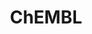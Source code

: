 ---
layout: default
bigquery: https://console.cloud.google.com/bigquery?p=patents-public-data&d=ebi_chembl&page=dataset
citation: '"The ChEMBL database in 2017." Anna Gaulton, Anne Hersey, Michał Nowotka,
  A Patrícia Bento, Jon Chambers, David Mendez, Prudence Mutowo, Francis Atkinson,
  Louisa J Bellis, Elena Cibrián-Uhalte, Mark Davies, Nathan Dedman, Anneli Karlsson,
  María Paula Magariños, John P Overington, George Papadatos, Ines Smit, Andrew R
  Leach Nucleic acids Research (2017) 45 (Database Issue), D945-D954'
contributors: European Bioinformatics Institute
cost: None
description: ChEMBL Data is a manually curated database of small molecules used in
  drug discovery, including information about existing patented drugs.
documentation: 'schema: https://www.ebi.ac.uk/chembl/db_schema


  '
last_edit: 04/13/2022, 11:40:26
location: https://console.cloud.google.com/marketplace/product/google_patents_public_datasets/chembl
maintained_by: EMBL-EBI, an outstation of European Molecular Biology Laboratory
related_publications: '

  ChEMBL: towards direct deposition of bioassay data.


  Mendez D, Gaulton A, Bento AP, Chambers J, De Veij M, Félix E, Magariños MP, Mosquera
  JF, Mutowo P, Nowotka M, Gordillo-Marañón M, Hunter F, Junco L, Mugumbate G, Rodriguez-Lopez
  M, Atkinson F, Bosc N, Radoux CJ, Segura-Cabrera A, Hersey A, Leach AR.


  — Nucleic Acids Res. 2019; 47(D1):D930-D940. doi: 10.1093/nar/gky1075

  '
schema_fields:
- co_stem_id
- l5
- delist_flag
- name
- route
- description
- warning_type
- patent_use_code
- creation_date
- result_flag
- country
- cell_source_tax_id
- normal_range_min
- mutation
- domain_name
- atc_code
- l7
- ad_type
- updated_by
- db_source
- published_relation
- research_stem
- mc_target_type
- max_phase
- mesh_heading
- full_mwt
- protclasssyn_id
- src_id
- num_alerts
- l8
- withdrawn_class
- approval_date
- availability_type
- set_name
- dosage_form
- isoform
- protein_class_synonym
- parent_go_id
- hba_lipinski
- db_version
- major_class
- le
- site_name
- previous_company
- withdrawn_country
- drug_substance_flag
- metabolite_record_id
- inorganic_flag
- pathway_id
- type
- company
- heavy_atoms
- molregno
- innovator_company
- definition
- parameter_type
- go_id
- bao_format
- frac_class_id
- efo_term
- label
- standard_inchi
- hbd
- aidx
- volume
- patent_expire_date
- therapeutic_flag
- oc_id
- product_id
- title
- compsyn_id
- bto_id
- smarts
- assay_param_id
- clo_id
- submission_date
- end_position
- chembl_id
- applicant_full_name
- protein_class_id
- mechanism_of_action
- withdrawn_flag
- assay_subcellular_fraction
- ddd_id
- binding_site_comment
- aspect
- ap_id
- stem_class
- subgroup
- lle
- mol_atc_id
- hba
- cx_logd
- cx_most_apka
- warning_description
- active_molregno
- standard_inchi_key
- comp_go_id
- level4_description
- component_id
- domain_description
- curation_comment
- level4
- frac_code
- published_units
- compd_id
- src_short_name
- units
- l4
- last_page
- direct_interaction
- prod_pat_id
- annotation
- organism
- aromatic_rings
- doc_id
- targcomp_id
- accession
- published_value
- entity_type
- cell_id
- acd_logd
- syn_type
- drugind_id
- cx_logp
- indication_class
- tax_id
- helm_notation
- standard_units
- alert_name
- tid
- cell_source_organism
- molecular_species
- chirality
- mc_tax_id
- site_id
- domain_id
- relationship
- related_tid
- mc_target_accession
- withdrawn_reason
- value
- drug_record_id
- patent_id
- domain_type
- confidence_score
- ass_cls_map_id
- homologue
- assay_source
- molecule_type
- psa
- issue
- year
- cell_description
- indref_id
- first_page
- bao_id
- substrate_record_id
- res_stem_id
- warning_class
- published_type
- prodrug
- source_domain_id
- l3
- activity_comment
- enzyme_name
- standard_value
- mol_frac_id
- level3
- level5
- met_comment
- log_id
- stem
- polymer_flag
- tissue_id
- component_type
- standard_type
- molsyn_id
- level1_description
- synonyms
- topical
- compound_key
- usan_stem
- standard_text_value
- predbind_id
- parenteral
- ingredient
- level2
- warning_year
- updated_on
- standard_flag
- target_desc
- uberon_id
- caloha_id
- mesh_id
- source
- mc_target_name
- mec_id
- first_in_class
- confidence
- short_name
- parent_molregno
- chebi_par_id
- smid
- efo_id
- class_type
- usan_stem_id
- cpd_str_alert_id
- ref_id
- authors
- assay_organism
- component_synonym
- target_mapping
- molfile
- idx
- l2
- compound_name
- publication_number
- version
- std_act_id
- record_id
- toid
- ddd_admr
- tbl
- class_level
- assay_type
- sitecomp_id
- bei
- ddd_comment
- potential_duplicate
- site_residues
- assay_cell_type
- ddd_units
- stat
- hrac_code
- src_compound_id
- cell_ontology_id
- met_conversion
- targrel_id
- bao_endpoint
- assay_category
- curated_by
- priority
- doc_type
- relation
- selectivity_comment
- assay_tax_id
- trade_name
- hrac_class_id
- activity_id
- l1
- action_type
- usan_year
- disease_efficacy
- qed_weighted
- parent_type
- pubmed_id
- actsm_id
- molecular_mechanism
- enzyme_tid
- cellosaurus_id
- cidx
- mw_freebase
- cl_lincs_id
- qudt_units
- start_position
- mol_irac_id
- upper_value
- drug_product_flag
- mw_monoisotopic
- mol_hrac_id
- entity_id
- black_box_warning
- assay_test_type
- alert_id
- warning_country
- status
- warnref_id
- pathway_key
- parent_id
- normal_range_max
- sequence
- acd_most_bpka
- alert_set_id
- path
- pchembl_value
- assay_class_id
- cell_source_tissue
- ref_url
- irac_class_id
- assay_tissue
- usan_substem
- ddd_value
- variant_id
- assay_strain
- active_ingredient
- who_extra
- pref_name
- activity_count
- usan_stem_definition
- prediction_method
- data_validity_comment
- oral
- sei
- comments
- natural_product
- canonical_smiles
- patent_no
- mechanism_comment
- metref_id
- parameter_value
- src_description
- doi
- nda_type
- irac_code
- level2_description
- dosed_ingredient
- biocomp_id
- text_value
- last_active
- rtb
- assay_desc
- abstract
- job_id
- max_phase_for_ind
- strength
- met_id
- who_name
- standard_relation
- journal
- acd_most_apka
- formulation_id
- cx_most_bpka
- relationship_type
- uo_units
- relationship_desc
- orig_description
- sequence_md5sum
- protein_class_desc
- ref_type
- alogp
- downgraded
- rgid
- acd_logp
- src_assay_id
- level1
- assay_id
- ridx
- standard_upper_value
- l6
- withdrawn_year
- hbd_lipinski
- structure_type
- num_lipinski_ro5_violations
- as_id
- first_approval
- mecref_id
- ro3_pass
- species_group_flag
- full_molformula
- tid_fixed
- num_ro5_violations
- comp_class_id
- target_type
- mc_organism
- level3_description
- warning_id
- cell_name
shortname: chembl
tags:
- biotechnology
- health
- chemical
- bioinformatics
- medical
terms_of_use: CC BY-SA 3.0
title: ChEMBL
uuid: e232a192-965c-4ec9-904c-155b6dfe56c5
---